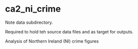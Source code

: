 # ca2_ni_crime

Note data subdirectory.

Required to hold teh source data files and as target for outputs.

Analysis of Northern Ireland (NI) crime figures
